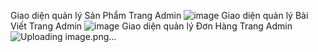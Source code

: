 Giao diện quản lý Sản Phẩm Trang Admin
![image](https://github.com/user-attachments/assets/e8246054-7bec-495a-aa87-2d6c3b377943)
Giao diện quản lý Bài Viết Trang Admin
![image](https://github.com/user-attachments/assets/c5f24e8d-5f76-4c57-b2c5-34f516cfd971)
Giao diện quản lý Đơn Hàng Trang Admin
![Uploading image.png…]()
